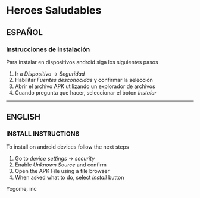 Heroes Saludables
=============

## ESPAÑOL

### Instrucciones de instalación

Para instalar en dispositivos android siga los siguientes pasos

1. Ir a *Dispositivo* -> *Seguridad*
2. Habilitar *Fuentes desconocidas* y confirmar la selección
3. Abrir el archivo APK utilizando un explorador de archivos
4. Cuando pregunta que hacer, seleccionar el boton *Instalar*

----------

## ENGLISH

### INSTALL INSTRUCTIONS

To install on android devices follow the next steps

1. Go to *device settings* -> *security*
2. Enable *Unknown Source* and confirm
3. Open the APK File using a file browser
4. When asked what to do, select *Install* button

Yogome, inc
